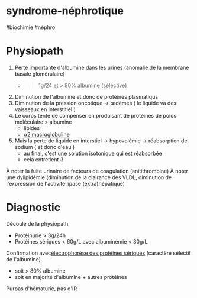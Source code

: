 # syndrome-néphrotique
#biochimie #néphro 



# Physiopath


1. Perte importante d'albumine dans les urines (anomalie de la membrane basale glomérulaire) 
    - > 1g/24 et > 80% albumine (sélective) 
2. Diminution de l'albumine et donc de protéines plasmatiqus 
3. Diminution de la pression oncotique -> œdèmes ( le liquide va des vaisseaux en interstitiel ) 
4. Le corps tente de compenser en produisant de protéines de poids moléculaire > albumine 
    - lipides 
    - [α2 macroglobuline](#ceb12-macroglobulinenorgmd) 
5. Mais la perte de liquide en interstiel -> hypovolémie -> réabsorption de sodium ( et donc d'eau ) 
    - au final, c'est une solution isotonique qui est réabsorbée 
    - cela entretient 3. 

À noter la fuite urinaire de facteurs de coagulation (anitithrombine)
À noter une dylipidémie (diminution de la clairance des VLDL, diminution de l'expression de l'activité lipase (extra)hépatique) 


# Diagnostic


Découle de la physiopath 

- Protéinurie > 3g/24h 
- Protéines sériques < 60g/L avec albuminémie < 30g/L 

Confirmation avec[électrophorèse des protéines sériques](#c3a9lectrophorc3a8se-des-protc3a9ines-sc3a9riquesnorgmd) (caractère sélectif de l'albumine) 

- soit > 80% albumine 
- soit en majorité d'albumine + autres protéines 

Purpas d'hématurie, pas d'IR 

